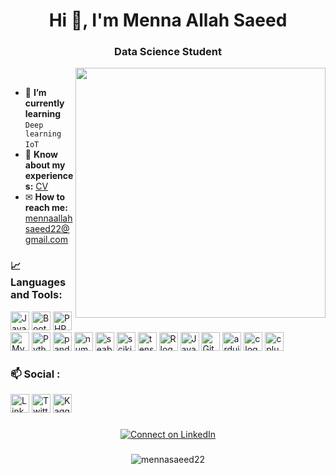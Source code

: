 <h1 align="center">Hi 👋, I'm Menna Allah Saeed</h1>
<h3 align="center">Data Science Student</h3>

<img align="right" width='400' src="https://mir-s3-cdn-cf.behance.net/project_modules/max_1200/4283b367578677.5b3e5c21edefc.gif" />
&nbsp;

- 🌱 **I’m currently learning** `Deep learning` `IoT`
- 📄 **Know about my experiences:** [CV](https://alexuuni-my.sharepoint.com/:b:/g/personal/cds_mennatullah71722_alexu_edu_eg/EUFnbCNMGl9CipaDv1yNV4cBY10lTULR0oV5lv3bpS0iiw?e=BSSLeF)
- ✉ **How to reach me:** mennaallahsaeed22@gmail.com

### 📈 Languages and Tools:
[<img src="https://skillicons.dev/icons?i=js" alt="JavaScript logo" height="30">](https://developer.mozilla.org/en-US/docs/Web/javascript)
[<img src="https://skillicons.dev/icons?i=bootstrap" alt="Bootstrap logo" height="30">](https://getbootstrap.com/) 
[<img src="https://skillicons.dev/icons?i=php" alt="PHP logo" height="30">](https://www.php.net/) 
[<img src="https://skillicons.dev/icons?i=mysql" alt="MySQL logo" height="30">](https://www.mysql.com/)
[<img src="https://skillicons.dev/icons?i=py" alt="Python logo" height="30">](https://www.python.org/)
[<img src="https://cdn.jsdelivr.net/gh/devicons/devicon/icons/pandas/pandas-original.svg" height="30" alt="pandas logo"/>](https://pandas.pydata.org/)
[<img src="https://cdn.jsdelivr.net/gh/devicons/devicon/icons/numpy/numpy-original.svg" height="30" alt="numpy logo"/>](https://numpy.org/)
[<img src="https://seaborn.pydata.org/_images/logo-mark-lightbg.svg" alt="seaborn" height="30">](https://seaborn.pydata.org/)
[<img src="https://upload.wikimedia.org/wikipedia/commons/0/05/Scikit_learn_logo_small.svg" alt="scikit_learn" height="30">](https://scikit-learn.org/stable/index.html)
[<img src="https://cdn.jsdelivr.net/gh/devicons/devicon/icons/tensorflow/tensorflow-original.svg" alt="tensorflow" height="30">](https://www.tensorflow.org/)
[<img src="https://skillicons.dev/icons?i=r" alt="R logo" height="30">](https://www.r-project.org/)
[<img src="https://skillicons.dev/icons?i=java" alt="Java logo" height="30">](https://www.java.com/en/)
[<img src="https://skillicons.dev/icons?i=git" alt="Git logo" height="30">](https://git-scm.com/)
[<img src="https://skillicons.dev/icons?i=arduino" height="30" alt="arduino logo"/>](https://www.arduino.cc/)
[<img src="https://skillicons.dev/icons?i=c" alt="c logo" height="30">](https://www.learn-c.org/)
[<img src="https://skillicons.dev/icons?i=cpp" alt="cplusplus logo" height="30">](https://cplusplus.com/)

### 📫 Social :
[<img src="https://skillicons.dev/icons?i=linkedin" alt="LinkedIn" height="30">](https://linkedin.com/in/menna2002) 
[<img src="https://skillicons.dev/icons?i=twitter" alt="Twitter" height="30">](https://twitter.com/mennasaed111) 
[<img src="https://cdn.jsdelivr.net/gh/devicons/devicon/icons/kaggle/kaggle-original.svg" alt="Kaggle" height="30">](https://kaggle.com/mennaallahsaed) 
###
<p align="center">
  <a href="https://linkedin.com/in/MennaSaeed11" target="_blank">
    <img src="https://img.shields.io/badge/Connect%20on%20LinkedIn-%230A66C2.svg?style=for-the-badge&logo=linkedin&logoColor=white" alt="Connect on LinkedIn" />
  </a>
</p>

###
<div align="center">
<p> <img src="https://komarev.com/ghpvc/?username=mennasaeed22&label=Profile%20views&color=0e75b6&style=flat" alt="mennasaeed22" /> </p>
</div>
